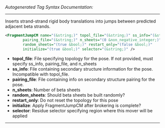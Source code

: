 <!-- THIS IS AN AUTOGENERATED FILE: Don't edit it directly, instead change the schema definition in the code itself. -->

_Autogenerated Tag Syntax Documentation:_

---
Inserts strand-strand rigid body translations into jumps between predicted adjacent beta strands.

```xml
<FragmentJumpCM name="(&string;)" topol_file="(&string;)" ss_info="(&string;)"
        pairing_file="(&string;)" n_sheets="(0 &non_negative_integer;)"
        random_sheets="(true &bool;)" restart_only="(false &bool;)"
        initialize="(true &bool;)" selector="(&string;)" />
```

-   **topol_file**: File specifying topology for the pose. If not provided, must specify ss_info, pairing_file, and n_sheets
-   **ss_info**: File containing secondary structure information for the pose. Incompatible with topol_file.
-   **pairing_file**: File containing info on secondary structure pairing for the pose.
-   **n_sheets**: Number of beta sheets
-   **random_sheets**: Should beta sheets be built randomly?
-   **restart_only**: Do not reset the topology for this pose
-   **initialize**: Apply FragmentJumpCM after brokering is complete?
-   **selector**: Residue selector specifying region where this mover will be applied

---
